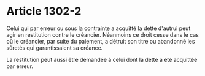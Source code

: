 # Article 1302-2

Celui qui par erreur ou sous la contrainte a acquitté la dette d'autrui peut agir en restitution contre le créancier. Néanmoins ce droit cesse dans le cas où le créancier, par suite du paiement, a détruit son titre ou abandonné les sûretés qui garantissaient sa créance.

La restitution peut aussi être demandée à celui dont la dette a été acquittée par erreur.
